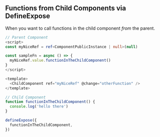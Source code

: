 ## Functions from Child Components via DefineExpose

When you want to call functions in the child component _from_ the parent.

```ts
// Parent Component
<script>
const myNiceRef = ref<ComponentPublicInstance | null>(null)

const sampleFn = async () => {
  myNiceRef.value.functionInTheChildComponent()
}
</script>

<template>
  <ChildComponent ref="myNiceRef" @change="otherFunction" />
</template>
```

```ts
// Child Component
function functionInTheChildComponent() {
  console.log('hello there')
}

defineExpose({
  functionInTheChildComponent,
})
```
